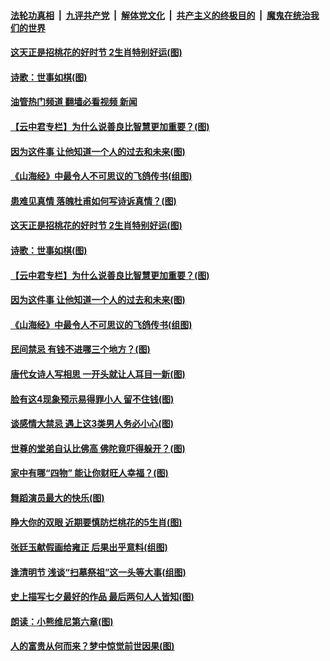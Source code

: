 ####  [法轮功真相](../../../../basic/blob/master/README.md?t=04200131) &nbsp;|&nbsp; [九评共产党](../../../../9ping.md/blob/master/README.md?t=04200131) &nbsp;|&nbsp; [解体党文化](../../../../jtdwh.md/blob/master/README.md?t=04200131)  &nbsp;|&nbsp; [共产主义的终极目的](../../../../gczydzjmd.md/blob/master/README.md?t=04200131) &nbsp;|&nbsp; [魔鬼在统治我们的世界](../../../../mgztzwmdsj.md/blob/master/README.md?t=04200131) 

#### [这天正是招桃花的好时节 2生肖特别好运(图)](../pages/p7/1003860.md?t=04200131) 

#### [诗歌：世事如棋(图)](../pages/p7/1003883.md?t=04200131) 

#### [油管热门频道 翻墙必看视频 新闻](http://78.141.244.201:81/youtube.html?04200131)

#### [【云中君专栏】为什么说善良比智慧更加重要？(图)](../pages/p7/1002239.md?t=04200131) 

#### [因为这件事 让他知道一个人的过去和未来(图)](../pages/p7/1003457.md?t=04200131) 


#### [《山海经》中最令人不可思议的飞鸽传书(组图)](../pages/p7/1002420.md?t=04200131) 

#### [患难见真情 落魄杜甫如何写诗诉真情？(图)](../pages/p7/1001399.md?t=04200131) 

#### [这天正是招桃花的好时节 2生肖特别好运(图)](../pages/p7/1003860.md?t=04200131) 

#### [诗歌：世事如棋(图)](../pages/p7/1003883.md?t=04200131) 

#### [【云中君专栏】为什么说善良比智慧更加重要？(图)](../pages/p7/1002239.md?t=04200131) 

#### [因为这件事 让他知道一个人的过去和未来(图)](../pages/p7/1003457.md?t=04200131) 


#### [《山海经》中最令人不可思议的飞鸽传书(组图)](../pages/p7/1002420.md?t=04200131) 

#### [民间禁忌 有钱不进哪三个地方？(图)](../pages/p7/1003170.md?t=04200131) 

#### [唐代女诗人写相思 一开头就让人耳目一新(图)](../pages/p7/1001652.md?t=04200131) 

#### [脸有这4现象预示易得罪小人 留不住钱(图)](../pages/p7/1002855.md?t=04200131) 

#### [谈感情大禁忌 遇上这3类男人务必小心(图)](../pages/p7/1002740.md?t=04200131) 

#### [世尊的堂弟自认比佛高 佛陀竟吓得躲开？(图)](../pages/p7/1003106.md?t=04200131) 

#### [家中有哪“四物” 能让你财旺人幸福？(图)](../pages/p7/1003172.md?t=04200131) 

#### [舞蹈演员最大的快乐(图)](../pages/p7/1003585.md?t=04200131) 

#### [睁大你的双眼 近期要慎防烂桃花的5生肖(图)](../pages/p7/1003383.md?t=04200131) 

#### [张廷玉献假画给雍正 后果出乎意料(组图)](../pages/p7/999392.md?t=04200131) 

#### [逢清明节 浅谈“扫墓祭祖”这一头等大事(组图)](../pages/p7/1002022.md?t=04200131) 

#### [史上描写七夕最好的作品 最后两句人人皆知(图)](../pages/p7/1001651.md?t=04200131) 

#### [朗读：小熊维尼第六章(图)](../pages/p7/1003583.md?t=04200131) 

#### [人的富贵从何而来？梦中惊觉前世因果(图)](../pages/p7/1003073.md?t=04200131) 

<img src='http://gfw-breaker.win/goodnews/indexes/p7.md' width='0px' height='0px'/>
